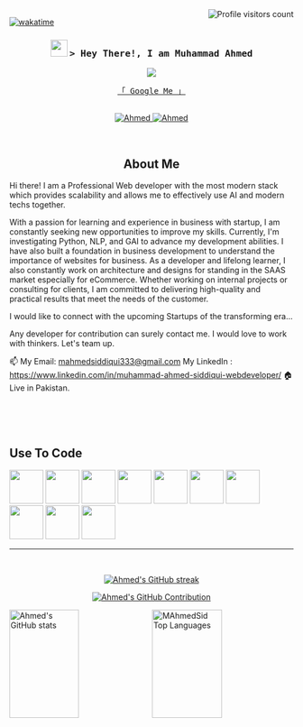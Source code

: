 
<a href="https://komarev.com/ghpvc/?username=Graphfied">
  <img align="right" src="https://komarev.com/ghpvc/?username=MAhmedSid&label=No.+of+Visitors&color=0e75b6&style=flat&base=267" alt="Profile visitors count" />
</a>


[![wakatime](https://wakatime.com/badge/user/5b6f5445-35e4-4074-9f21-ba4d5858f203.svg)](https://wakatime.com/@5b6f5445-35e4-4074-9f21-ba4d5858f203)


<!-- Intro  -->
<h3 align="center">
           <img src="https://camo.githubusercontent.com/5bbf8ca61ef5f92684489ace45ad6f45984fff87a621040c62b1fe31e3005ff9/687474703a2f2f692e696d6775722e636f6d2f436a34724d72532e676966" width="30">
        <samp>&gt; Hey There!, I am
                <b>Muhammad Ahmed</b>
        </samp>
</h3>
<p align="center" >
 <img src="https://readme-typing-svg.herokuapp.com?color=%2336BCF7&center=true&vCenter=true&lines=Hi+%2C+welcome+to+my+Github+page;I+am+Professional+in+Web+Development;AI+transformation;Web+3.0+developments;Effectively+use+Web3.0+and+AI">
</p>


<p align="center"> 
  <samp>
    <a href="https://www.google.com/search?q=Ahmed+Siddiqui+Ezzstar">「 Google Me 」</a>
    <br>
    <br>
  </samp>


 
</p>

<p align="center">

 <a href="https://pk.linkedin.com/in/muhammad-ahmed-siddiqui-webdeveloper" target="_blank">
  <img src="https://img.shields.io/badge/LinkedIn-0077B5?style=for-the-badge&logo=linkedin&logoColor=white" alt="Ahmed"/>
 </a>
 <a href="https://www.facebook.com/Ahmedkin" target="_blank">
  <img src="https://img.shields.io/badge/Facebook-20BEFF?&style=for-the-badge&logo=facebook&logoColor=white" alt="Ahmed"  />
  </a> 
</p>
<br />

<!-- About Section -->
<h2 align="center">About Me</h2>
 
<p>
Hi there! I am a Professional Web developer with the most modern stack which provides scalability and allows me to effectively use AI and modern techs together. 

With a passion for learning and experience in business with startup, I am constantly seeking new opportunities to improve my skills. Currently, I'm investigating Python, NLP, and GAI to advance my development abilities. I have also built a foundation in business development to understand the importance of websites for business. As a developer and lifelong learner, I also constantly work on architecture and designs for standing in the SAAS market especially for eCommerce. Whether working on internal projects or consulting for clients, I am committed to delivering high-quality and practical results that meet the needs of the customer.

I would like to connect with the upcoming Startups of the transforming era...

Any developer for contribution can surely contact me. I would love to work with thinkers. Let's team up.

📫 My Email: mahmedsiddiqui333@gmail.com
My LinkedIn : https://www.linkedin.com/in/muhammad-ahmed-siddiqui-webdeveloper/
🏠 Live in Pakistan.
</p>

<br/>
<br/>
<br/>

## Use To Code

<span>
     <img src="https://cdn.jsdelivr.net/gh/devicons/devicon/icons/nextjs/nextjs-original.svg" height="60" width="60" />
<img src="https://cdn.jsdelivr.net/gh/devicons/devicon/icons/typescript/typescript-original.svg" height="60" width="60" />
<img src="https://cdn.jsdelivr.net/gh/devicons/devicon/icons/nodejs/nodejs-plain-wordmark.svg" height="60" width="60" />
<img src="https://cdn.jsdelivr.net/gh/devicons/devicon/icons/tailwindcss/tailwindcss-plain.svg" height="60" width="60" />
<img src="https://cdn.jsdelivr.net/gh/devicons/devicon/icons/jamstack/jamstack-original.svg" height="60" width="60" />
<img src="https://cdn.jsdelivr.net/gh/devicons/devicon/icons/amazonwebservices/amazonwebservices-original-wordmark.svg" height="60" width="60" />
<img src="https://cdn.jsdelivr.net/gh/devicons/devicon/icons/graphql/graphql-plain-wordmark.svg" height="60" width="60" />
<img src="https://cdn.jsdelivr.net/gh/devicons/devicon/icons/postgresql/postgresql-original.svg" height="60" width="60" />
<img src="https://cdn.jsdelivr.net/gh/devicons/devicon/icons/mongodb/mongodb-original-wordmark.svg" height="60" width="60" />
<img src="https://cdn.jsdelivr.net/gh/devicons/devicon/icons/solidity/solidity-original.svg" height="60" width="60" />


 
</span>
<br/>
<hr/>
<br/>

<p align="center">
  <a href="https://github.com/Graphfied">
    <img src="https://github-readme-streak-stats.herokuapp.com/?user=MAhmedSid&theme=radical&border=7F3FBF&background=0D1117" alt="Ahmed's GitHub streak"/>
  </a>
</p>

<p align="center">
  <a href="https://github.com/Graphfied">
    <img src="https://github-profile-summary-cards.vercel.app/api/cards/profile-details?username=MAhmedSid&theme=radical" alt="Ahmed's GitHub Contribution"/>
  </a>
</p>

<a> 
    <a href="https://github.com/M.AhmedSid"><img alt="Ahmed's GitHub stats" src="https://denvercoder1-github-readme-stats.vercel.app/api?username=MAhmedSid&show_icons=true&count_private=true&theme=react&border_color=7F3FBF&bg_color=0D1117&title_color=F85D7F&icon_color=F8D866" height="192px" width="49.5%"/></a>
  <a href="https://github.com/MAhmedSid"><img alt="MAhmedSid Top Languages" src="https://denvercoder1-github-readme-stats.vercel.app/api/top-langs/?username=MAhmedSid&langs_count=8&layout=compact&theme=react&border_color=7F3FBF&bg_color=0D1117&title_color=F85D7F&icon_color=F8D866" height="192px" width="49.5%"/></a>
  <br/>
</a>
